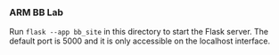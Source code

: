 ### ARM BB Lab

Run `flask --app bb_site` in this directory to start the Flask server. The default port is 5000 and it is only accessible on the localhost interface.